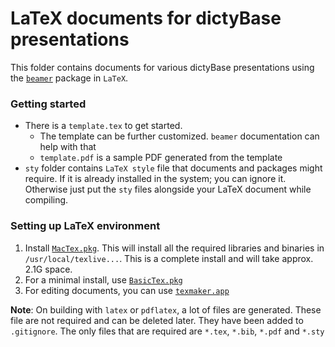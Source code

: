  
# LaTeX documents for dictyBase presentations

This folder contains documents for various dictyBase presentations using the [`beamer`](http://www.tex.ac.uk/tex-archive/macros/latex/contrib/beamer/doc/beameruserguide.pdf) package in `LaTeX`.

### Getting started
* There is a `template.tex` to get started. 
	* The template can be further customized. `beamer` documentation can help with that
	* `template.pdf` is a sample PDF generated from the template
* `sty` folder contains `LaTeX style` file that documents and packages might require. If it is already installed in the system; you can ignore it. Otherwise just put the `sty` files alongside your LaTeX document while compiling.

### Setting up LaTeX environment
1. Install [`MacTex.pkg`](http://www.tug.org/mactex/). This will install all the required libraries and binaries in `/usr/local/texlive...`. This is a complete install and will take approx. 2.1G space.
2. For a minimal install, use [`BasicTex.pkg`](http://www.tug.org/mactex/morepackages.html) 
3. For editing documents, you can use [`texmaker.app`](http://www.xm1math.net/texmaker/download.html)


**Note**: On building with `latex` or `pdflatex`, a lot of files are generated. These file are not required and can be deleted later. They have been added to `.gitignore`. The only files that are required are `*.tex`, `*.bib`, `*.pdf` and `*.sty`


